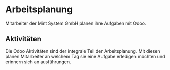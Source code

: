 # Arbeitsplanung

Mitarbeiter der Mint System GmbH planen ihre Aufgaben mit Odoo.

## Aktivitäten

Die Odoo Aktivitäten sind der integrale Teil der Arbeitsplanung. Mit diesen planen Mitarbeiter an welchem Tag sie eine Aufgabe erledigen möchten und erinnern sich an ausführungen.